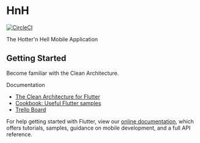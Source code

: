 # HnH

[![CircleCI](https://circleci.com/gh/ShadyBoukhary/Axion-Technologies-HnH.svg?style=shield)](https://circleci.com/gh/ShadyBoukhary/Axion-Technologies-HnH)

The Hotter'n Hell Mobile Application

## Getting Started

Become familiar with the Clean Architecture.

Documentation

- [The Clean Architecture for Flutter](./docs/clean_architecture.md)
- [Cookbook: Useful Flutter samples](https://flutter.io/docs/cookbook)
- [Trello Board](https://trello.com/b/UxUd7ryf/software-engineering-project)

For help getting started with Flutter, view our 
[online documentation](https://flutter.io/docs), which offers tutorials, 
samples, guidance on mobile development, and a full API reference.
